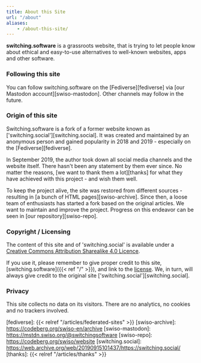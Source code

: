 ```yaml
---
title: About this Site
url: "/about"
aliases:
    - /about-this-site/
---
```


**switching.software** is a grassroots website, that is trying to let people know about ethical and easy-to-use alternatives to well-known websites, apps and other software.

### Following this site

You can follow switching.software on the [Fediverse][fediverse] via [our Mastodon account][swiso-mastodon]. Other channels may follow in the future.

### Origin of this site

Switching.software is a fork of a former website known as ['switching.social'][switching.social]. It was created and maintained by an anonymous person and gained popularity in 2018 and 2019 - especially on the [Fediverse][fediverse].

In September 2019, the author took down all social media channels and the website itself. There hasn't been any statement by them ever since. No matter the reasons, [we want to thank them a lot][thanks] for what they have achieved with this project - and wish them well.

To keep the project alive, the site was restored from different sources - resulting in [a bunch of HTML pages][swiso-archive]. Since then, a loose team of enthusiasts has started a fork based on the original articles. We want to maintain and improve the project. Progress on this endeavor can be seen in [our repository][swiso-repo].

### Copyright / Licensing

The content of this site and of 'switching.social' is available under a [Creative Commons Attribution Sharealike 4.0 Licence][cc].

If you use it, please remember to give proper credit to this site, [switching.software]({{< ref "/" >}}), and link to the [license][cc]. We, in turn, will always give credit to the original site ['switching.social'][switching.social].

### Privacy

This site collects no data on its visitors. There are no analytics, no cookies and no trackers involved.

[cc]: https://creativecommons.org/licenses/by-sa/4.0/
[fediverse]: {{< relref "/articles/federated-sites" >}}
[swiso-archive]: https://codeberg.org/swiso-en/archive
[swiso-mastodon]: https://mstdn.swiso.org/@switchingsoftware
[swiso-repo]: https://codeberg.org/swiso/website
[switching.social]: https://web.archive.org/web/20190915101437/https://switching.social/
[thanks]: {{< relref "/articles/thanks" >}}